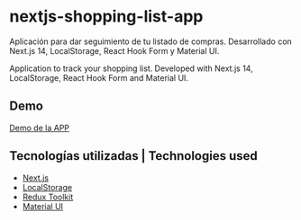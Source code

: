 # nextjs-shopping-list-app
Aplicación para dar seguimiento de tu listado de compras. Desarrollado con Next.js 14, LocalStorage, React Hook Form y Material UI.

Application to track your shopping list. Developed with Next.js 14, LocalStorage, React Hook Form and Material UI.

## Demo

[Demo de la APP](https://nextjs-search-filter-app.vercel.app/)

## Tecnologías utilizadas | Technologies used

- [Next.js](https://nextjs.org/)
- [LocalStorage](https://developer.mozilla.org/en-US/docs/Web/API/Window/localStorage)
- [Redux Toolkit](https://react-hook-form.com/)
- [Material UI](https://mui.com/)
